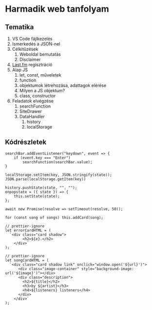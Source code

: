 # Harmadik web tanfolyam

## Tematika

1. VS Code fájlkezelés
2. Ismerkedés a JSON-nel
3. Célkitűzések
   1. Weboldal bemutatás
   2. Disclaimer
4. [Last.fm](https://www.last.fm/api/show/artist.getSimilar) regisztráció
5. Alap JS
   1. let, const, műveletek
   2. function
   3. objektumok létrehozása, adattagok elérése
   4. Milyen a JS objektum?
   5. class, constructor
6. Feladatok elvégzése
   1. searchFunction
   2. SiteDrawer
   3. DataHandler
      1. history
      2. localStorage

## Kódrészletek

```JS
searchBar.addEventListener("keydown", event => {
    if (event.key === "Enter")
        searchFunction(searchBar.value);
}

localStorage.setItem(key, JSON.stringify(state));
JSON.parse(localStorage.getItem(key))

history.pushState(state, "", "");
onpopstate = ({ state }) => {
    this.setState(state);
};

await new Promise(resolve => setTimeout(resolve, 50));

for (const song of songs) this.addCard(song);

// prettier-ignore
let errorCardHTML = (
  `<div class="card shadow">
        <h2>${e}.</h2>
    </div>`
);

// prettier-ignore
let songCardHTML = (
  `<div class="card shadow link" onclick="window.open('${url}')">
      <div class="image-container" style="background-image: url('${image}')"></div>
      <div class="description">
        <h2>${title}</h2>
        <h3>by ${artist}</h3>
        <h4>${listeners} listeners</h4>
      </div>
    </div>`
);
```
